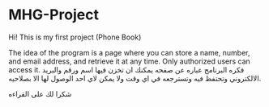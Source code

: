 # MHG-Project
Hi!
This is my first project (Phone Book)

The idea of the program is a page where you can store a name, number, and email address, and retrieve it at any time. Only authorized users can access it.
فكره البرنامج عباره عن صفحه يمكنك ان تخزن فيها اسم ورقم والبريد الالكتروني وتحتفظ فيه وتسترجعه في اي وقت ولا يمكن لاي احد الوصول لها الا بصلاحيه.

شكرا لك على القراءه